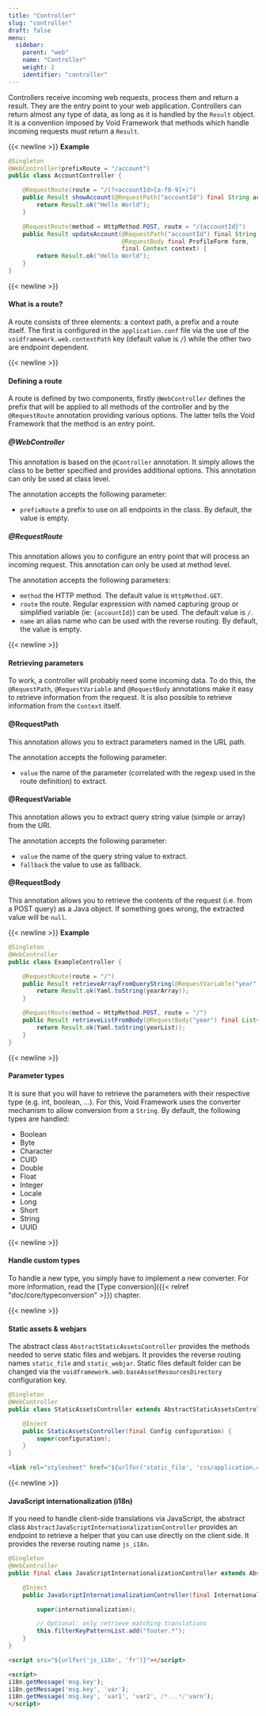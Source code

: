 ```yaml
---
title: "Controller"
slug: "controller"
draft: false
menu:
  sidebar:
    parent: "web"
    name: "Controller"
    weight: 2
    identifier: "controller"
---
```


Controllers receive incoming web requests, process them and return a result. They are the entry point to your web application. Controllers can return almost any type of data, as long as it is handled by the `Result` object. It is a convention imposed by Void Framework that methods which handle incoming requests must return a `Result`.


{{< newline >}}
**Example**

```java
@Singleton
@WebController(prefixRoute = "/account")
public class AccountController {

    @RequestRoute(route = "/(?<accountId>[a-f0-9]+)")
    public Result showAccount(@RequestPath("accountId") final String accountId) {
        return Result.ok("Hello World");
    }

    @RequestRoute(method = HttpMethod.POST, route = "/{accountId}")
    public Result updateAccount(@RequestPath("accountId") final String accountId,
                                @RequestBody final ProfileForm form,
                                final Context context) {
        return Result.ok("Hello World");
    }
}
```


{{< newline >}}
#### What is a route?

A route consists of three elements: a context path, a prefix and a route itself. The first is configured in the `application.conf` file via the use of the `voidframework.web.contextPath` key (default value is `/`) while the other two are endpoint dependent.



{{< newline >}}
#### Defining a route

A route is defined by two components, firstly `@WebController` defines the prefix that will be applied to all methods of the controller and by the `@RequestRoute` annotation providing various options. The latter tells the Void Framework that the method is an entry point.


##### @WebController

This annotation is based on the `@Controller` annotation. It simply allows the class to be better specified and provides additional options. This annotation can only be used at class level.

The annotation accepts the following parameter:

* `prefixRoute` a prefix to use on all endpoints in the class. By default, the value is empty.

##### @RequestRoute

This annotation allows you to configure an entry point that will process an incoming request. This annotation can only be used at method level.

The annotation accepts the following parameters:

* `method` the HTTP method. The default value is `HttpMethod.GET`.
* `route` the route. Regular expression with named capturing group or simplified variable (ie: `{accountId}`) can be used. The default value is `/`.
* `name` an alias name who can be used with the reverse routing. By default, the value is empty.



{{< newline >}}
#### Retrieving parameters

To work, a controller will probably need some incoming data. To do this, the `@RequestPath`, `@RequestVariable` and `@RequestBody` annotations make it easy to retrieve information from the request. It is also possible to retrieve information from the `Context` itself.



#### @RequestPath

This annotation allows you to extract parameters named in the URL path.

The annotation accepts the following parameter:

* `value` the name of the parameter (correlated with the regexp used in the route definition) to extract.


#### @RequestVariable

This annotation allows you to extract query string value (simple or array) from the URI.

The annotation accepts the following parameter:

* `value` the name of the query string value to extract.
* `fallback` the value to use as fallback.


#### @RequestBody

This annotation allows you to retrieve the contents of the request (i.e. from a POST query) as a Java object. If something goes wrong, the extracted value will be `null`.


{{< newline >}}
**Example**

```java
@Singleton
@WebController
public class ExampleController {

    @RequestRoute(route = "/")
    public Result retrieveArrayFromQueryString(@RequestVariable("year") final int[] yearArray) {
        return Result.ok(Yaml.toString(yearArray));
    }

    @RequestRoute(method = HttpMethod.POST, route = "/")
    public Result retrieveListFromBody(@RequestBody("year") final List<Integer> yearList) {
        return Result.ok(Yaml.toString(yearList));
    }
}
```



{{< newline >}}
#### Parameter types

It is sure that you will have to retrieve the parameters with their respective type (e.g. int, boolean, ...). For this, Void Framework uses the converter mechanism to allow conversion from a `String`. By default, the following types are handled:

* Boolean
* Byte
* Character
* CUID
* Double
* Float
* Integer
* Locale
* Long
* Short
* String
* UUID



{{< newline >}}
#### Handle custom types

To handle a new type, you simply have to implement a new converter. For more information, read the [Type conversion]({{< relref "doc/core/typeconversion" >}}) chapter.



{{< newline >}}
#### Static assets & webjars

The abstract class `AbstractStaticAssetsController` provides the methods needed to serve static files and webjars. It provides the reverse routing names `static_file` and `static_webjar`. Static files default folder can be changed via the `voidframework.web.baseAssetResourcesDirectory` configuration key.


```java
@Singleton
@WebController
public class StaticAssetsController extends AbstractStaticAssetsController {

    @Inject
    public StaticAssetsController(final Config configuration) {
        super(configuration);
    }
}
```

```html
<link rel="stylesheet" href="${urlfor('static_file', 'css/application.css')}">
```


{{< newline >}}
#### JavaScript internationalization (i18n)

If you need to handle client-side translations via JavaScript, the abstract class `AbstractJavaScriptInternationalizationController` provides an endpoint to retrieve a helper that you can use directly on the client side. It provides the reverse routing name `js_i18n`.


```java
@Singleton
@WebController
public final class JavaScriptInternationalizationController extends AbstractJavaScriptInternationalizationController {

    @Inject
    public JavaScriptInternationalizationController(final Internationalization internationalization) {

        super(internationalization);

        // Optional: only retrieve matching translations
        this.filterKeyPatternList.add("footer.*");
    }
}
```

```html
<script src="${urlfor('js_i18n', 'fr')}"></script>

<script>
i18n.getMessage('msg.key');
i18n.getMessage('msg.key', 'var');
i18n.getMessage('msg.key', 'var1', 'var2', /*...*/'varn');
</script>
```
